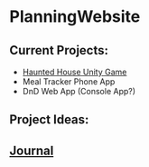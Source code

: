# PlanningWebsite


## Current Projects:

- [Haunted House Unity Game](Projects/HauntGame)
- Meal Tracker Phone App
- DnD Web App (Console App?)

## Project Ideas:

## [Journal](JournalEntries/Home)
